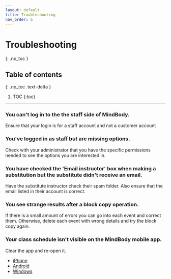 ```yaml
---
layout: default
title: Troubleshooting
nav_order: 6 
---
```


# Troubleshooting
{: .no_toc }

## Table of contents
{: .no_toc .text-delta }

1. TOC
{:toc}

---
### You can't log in to the the staff side of MindBody.

Ensure that your login is for a staff account and not a customer account

### You've logged in as staff but are missing options.

Check with your administrator that you have the specific permissions needed to see the options you are interested in.

### You have checked the 'Email instructor' box when making a substitution but the substitute didn't receive an email.

Have the substitute instructor check their spam folder. Also ensure that the email listed in their account is correct.

### You see strange results after a block copy operation.

If there is a small amount of errors you can go into each event and correct them. Otherwise, delete each event with wrong details and try the block copy again.

### Your class schedule isn't visible on the MindBody mobile app.

Clear the app and re-open it.
- [iPhone](https://support.apple.com/en-ca/HT201330)
- [Android](https://www.lifewire.com/close-apps-on-android-4164116)
- [Windows](https://answers.microsoft.com/en-us/mobiledevices/forum/all/how-to-close-apps-in-windows-phone-10/bfc5a943-a171-4f07-9d50-683d0e1edd56)
